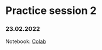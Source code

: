 # Practice session 2

### 23.02.2022

Notebook: [Colab](https://colab.research.google.com/drive/1RKQncA1ykKy2L4Sdbfn1hsqZHViWYIVY?usp=sharing)

